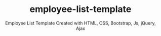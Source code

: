 <h1 align="center">employee-list-template</h1>
<p align="center">Employee List Template Created with HTML, CSS, Bootstrap, Js, jQuery, Ajax</p>
